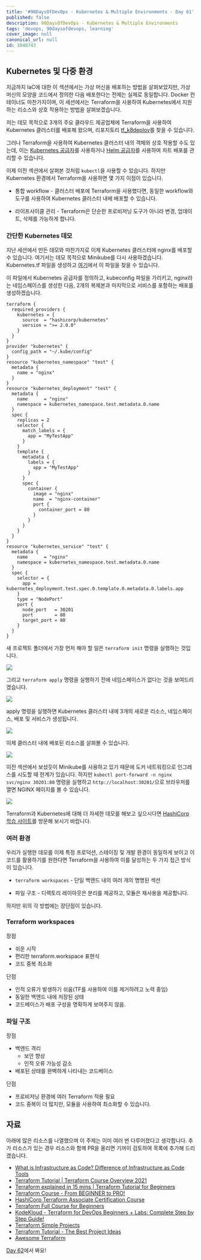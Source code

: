 ```yaml
---
title: '#90DaysOfDevOps - Kubernetes & Multiple Environments - Day 61'
published: false
description: 90DaysOfDevOps - Kubernetes & Multiple Environments
tags: 'devops, 90daysofdevops, learning'
cover_image: null
canonical_url: null
id: 1048743
---
```


## Kubernetes 및 다중 환경

지금까지 IaC에 대한 이 섹션에서는 가상 머신을 배포하는 방법을 살펴보았지만, 가상 머신의 모양을 코드에서 정의한 다음 배포한다는 전제는 실제로 동일합니다. Docker 컨테이너도 마찬가지이며, 이 세션에서는 Terraform을 사용하여 Kubernetes에서 지원하는 리소스와 상호 작용하는 방법을 살펴보겠습니다.

저는 데모 목적으로 3개의 주요 클라우드 제공업체에 Terraform을 사용하여 Kubernetes 클러스터를 배포해 왔으며, 리포지토리 [tf_k8deploy](https://github.com/MichaelCade/tf_k8deploy)를 찾을 수 있습니다.

그러나 Terraform을 사용하여 Kubernetes 클러스터 내의 객체와 상호 작용할 수도 있는데, 이는 [Kubernetes 공급자](https://registry.terraform.io/providers/hashicorp/kubernetes/latest/docs)를 사용하거나 [Helm 공급자](https://registry.terraform.io/providers/hashicorp/helm/latest)를 사용하여 차트 배포를 관리할 수 있습니다.

이제 이전 섹션에서 살펴본 것처럼 `kubectl`을 사용할 수 있습니다. 하지만 Kubernetes 환경에서 Terraform을 사용하면 몇 가지 이점이 있습니다.

- 통합 workflow - 클러스터 배포에 Terraform을 사용했다면, 동일한 workflow와 도구를 사용하여 Kubernetes 클러스터 내에 배포할 수 있습니다.

- 라이프사이클 관리 - Terraform은 단순한 프로비저닝 도구가 아니라 변경, 업데이트, 삭제를 가능하게 합니다.

### 간단한 Kubernetes 데모

지난 세션에서 만든 데모와 마찬가지로 이제 Kubernetes 클러스터에 nginx를 배포할 수 있습니다. 여기서는 데모 목적으로 Minikube를 다시 사용하겠습니다. Kubernetes.tf 파일을 생성하고 [여기](2022/Days/IaC/Kubernetes/Kubernetes.tf)에서 이 파일을 찾을 수 있습니다.

이 파일에서 Kubernetes 공급자를 정의하고, kubeconfig 파일을 가리키고, nginx라는 네임스페이스를 생성한 다음, 2개의 복제본과 마지막으로 서비스를 포함하는 배포를 생성하겠습니다.

```
terraform {
  required_providers {
    kubernetes = {
      source  = "hashicorp/kubernetes"
      version = ">= 2.0.0"
    }
  }
}
provider "kubernetes" {
  config_path = "~/.kube/config"
}
resource "kubernetes_namespace" "test" {
  metadata {
    name = "nginx"
  }
}
resource "kubernetes_deployment" "test" {
  metadata {
    name      = "nginx"
    namespace = kubernetes_namespace.test.metadata.0.name
  }
  spec {
    replicas = 2
    selector {
      match_labels = {
        app = "MyTestApp"
      }
    }
    template {
      metadata {
        labels = {
          app = "MyTestApp"
        }
      }
      spec {
        container {
          image = "nginx"
          name  = "nginx-container"
          port {
            container_port = 80
          }
        }
      }
    }
  }
}
resource "kubernetes_service" "test" {
  metadata {
    name      = "nginx"
    namespace = kubernetes_namespace.test.metadata.0.name
  }
  spec {
    selector = {
      app = kubernetes_deployment.test.spec.0.template.0.metadata.0.labels.app
    }
    type = "NodePort"
    port {
      node_port   = 30201
      port        = 80
      target_port = 80
    }
  }
}
```

새 프로젝트 폴더에서 가장 먼저 해야 할 일은 `terraform init` 명령을 실행하는 것입니다.

![](/2022/Days/Images/Day61_IAC1.png)

그리고 `terraform apply` 명령을 실행하기 전에 네임스페이스가 없다는 것을 보여드리겠습니다.

![](/2022/Days/Images/Day61_IAC2.png)

apply 명령을 실행하면 Kubernetes 클러스터 내에 3개의 새로운 리소스, 네임스페이스, 배포 및 서비스가 생성됩니다.

![](/2022/Days/Images/Day61_IAC3.png)

이제 클러스터 내에 배포된 리소스를 살펴볼 수 있습니다.

![](/2022/Days/Images/Day61_IAC4.png)

이전 섹션에서 보셨듯이 Minikube를 사용하고 있기 때문에 도커 네트워킹으로 인그레스를 시도할 때 한계가 있습니다. 하지만 `kubectl port-forward -n nginx svc/nginx 30201:80` 명령을 실행하고 `http://localhost:30201/`으로 브라우저를 열면 NGINX 페이지를 볼 수 있습니다.

![](/2022/Days/Images/Day61_IAC5.png)

Terraform과 Kubernetes에 대해 더 자세한 데모를 해보고 싶으시다면 [HashiCorp 학습 사이트](https://learn.hashicorp.com/tutorials/terraform/kubernetes-provider)를 방문해 보시기 바랍니다.

### 여러 환경

우리가 실행한 데모를 이제 특정 프로덕션, 스테이징 및 개발 환경이 동일하게 보이고 이 코드를 활용하기를 원한다면 Terraform을 사용하여 이를 달성하는 두 가지 접근 방식이 있습니다.

- `terraform workspaces` - 단일 백엔드 내의 여러 개의 명명된 섹션

- 파일 구조 - 디렉토리 레이아웃은 분리를 제공하고, 모듈은 재사용을 제공합니다.

하지만 위의 각 방법에는 장단점이 있습니다.

### Terraform workspaces

장점

- 쉬운 시작
- 편리한 terraform.workspace 표현식
- 코드 중복 최소화

단점

- 인적 오류가 발생하기 쉬움(TF를 사용하여 이를 제거하려고 노력 중임)
- 동일한 백엔드 내에 저장된 상태
- 코드베이스가 배포 구성을 명확하게 보여주지 않음.

### 파일 구조

장점

- 백엔드 격리
  - 보안 향상
  - 인적 오류 가능성 감소
- 배포된 상태를 완벽하게 나타내는 코드베이스

단점

- 프로비저닝 환경에 여러 Terraform 적용 필요
- 코드 중복이 더 많지만, 모듈을 사용하여 최소화할 수 있습니다.

## 자료

아래에 많은 리소스를 나열했으며 이 주제는 이미 여러 번 다루어졌다고 생각합니다. 추가 리소스가 있는 경우 리소스와 함께 PR을 올리면 기꺼이 검토하여 목록에 추가해 드리겠습니다.

- [What is Infrastructure as Code? Difference of Infrastructure as Code Tools](https://www.youtube.com/watch?v=POPP2WTJ8es)
- [Terraform Tutorial | Terraform Course Overview 2021](https://www.youtube.com/watch?v=m3cKkYXl-8o)
- [Terraform explained in 15 mins | Terraform Tutorial for Beginners](https://www.youtube.com/watch?v=l5k1ai_GBDE)
- [Terraform Course - From BEGINNER to PRO!](https://www.youtube.com/watch?v=7xngnjfIlK4&list=WL&index=141&t=16s)
- [HashiCorp Terraform Associate Certification Course](https://www.youtube.com/watch?v=V4waklkBC38&list=WL&index=55&t=111s)
- [Terraform Full Course for Beginners](https://www.youtube.com/watch?v=EJ3N-hhiWv0&list=WL&index=39&t=27s)
- [KodeKloud - Terraform for DevOps Beginners + Labs: Complete Step by Step Guide!](https://www.youtube.com/watch?v=YcJ9IeukJL8&list=WL&index=16&t=11s)
- [Terraform Simple Projects](https://terraform.joshuajebaraj.com/)
- [Terraform Tutorial - The Best Project Ideas](https://www.youtube.com/watch?v=oA-pPa0vfks)
- [Awesome Terraform](https://github.com/shuaibiyy/awesome-terraform)

[Day 62](day62.md)에서 봐요!
